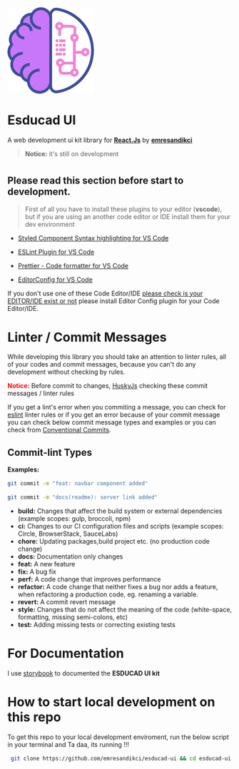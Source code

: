 <img title="" src=".storybook/images/logo.svg" alt="esducad-ui" data-align="center">

# Esducad UI

A web development ui kit library for **[React.Js](https://reactjs.org)** by **[emresandikci](http://emresandikci.com/)**

> **Notice:** it's still on development

#

## Please read this section before start to development.

> First of all you have to install these plugins to your editor (**vscode**), but if you are using an another code editor or IDE install them for your dev environment

- [Styled Component Syntax highlighting for VS Code](https://marketplace.visualstudio.com/items?itemName=jpoissonnier.vscode-styled-components)

- [ESLint Plugin for VS Code](https://marketplace.visualstudio.com/items?itemName=dbaeumer.vscode-eslint)

- [Prettier - Code formatter for VS Code](https://marketplace.visualstudio.com/items?itemName=esbenp.prettier-vscode)

- [EditorConfig for VS Code](https://marketplace.visualstudio.com/items?itemName=EditorConfig.EditorConfig)

If you don't use one of these Code Editor/IDE [please check is your EDITOR/IDE exist or not](https://editorconfig.org/#download) please install Editor Config plugin for your Code Editor/IDE.

# Linter / Commit Messages

While developing this library you should take an attention to linter rules, all of your codes and commit messages, because you can't do any development without checking by rules.

<span style="color:red;">**Notice:**</span> Before commit to changes, [HuskyJs](https://github.com/typicode/husky) checking these commit messages / linter rules

If you get a lint's error when you commiting a message, you can check for [eslint](https://eslint.org/docs/user-guide/getting-started) linter rules or if you get an error because of your commit message you can check below commit message types and examples or you can check from [Conventional Commits](https://www.conventionalcommits.org/en/v1.0.0/).

## **Commit-lint Types**

**Examples:**

```bash
git commit -m "feat: navbar component added"
```

```bash
git commit -m "docs(readme): server link added"
```

- **build:** Changes that affect the build system or external dependencies (example scopes: gulp, broccoli, npm)
- **ci:** Changes to our CI configuration files and scripts (example scopes: Circle, BrowserStack, SauceLabs)
- **chore:** Updating packages,build project etc. (no production code change)
- **docs:** Documentation only changes
- **feat:** A new feature
- **fix:** A bug fix
- **perf:** A code change that improves performance
- **refactor:** A code change that neither fixes a bug nor adds a feature, when refactoring a production code, eg. renaming a variable.
- **revert:** A commit revert message
- **style:** Changes that do not affect the meaning of the code (white-space, formatting, missing semi-colons, etc)
- **test:** Adding missing tests or correcting existing tests

# For Documentation

I use [storybook](https://storybook.js.org/) to documented the **ESDUCAD UI kit**

#

# How to start local development on this repo

To get this repo to your local development enviroment, run the below script in your terminal and Ta daa, its running !!!

```bash
 git clone https://github.com/emresandikci/esducad-ui && cd esducad-ui && yarn install && yarn start
```
